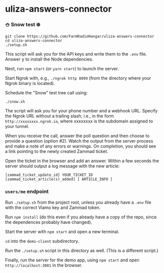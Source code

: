 # uliza-answers-connector

### :snowman: Snow test :snowflake:

```
git clone https://github.com/FarmRadioHangar/uliza-answers-connector
cd uliza-answers-connector
./setup.sh
```

This script will ask you for the API keys and write them to the `.env` file. Answer <kbd>y</kbd> to install the Node dependencies.

Next, run `npm start` (or `yarn start`) to launch the server.

Start Ngrok with, e.g., `./ngrok http 8099` (from the directory where your Ngrok binary is located).

Schedule the "Snow" test tree call using: 

```
./snow.sh
```

The script will ask you for your phone number and a webhook URL. Specify the Ngrok URL without a trailing slash; i.e., in the form `http://xxxxxxxx.ngrok.io`, where xxxxxxxx is the subdomain assigned to your tunnel.

When you receive the call, answer the poll question and then choose to provide a question (option #2). Watch the output from the server process and make a note of any errors or warnings. On completion, you should see a link pointing to the newly created Zammad ticket.

Open the ticket in the browser and add an answer. Within a few seconds the server should output a log message with the new article:

```
[zammad_ticket_update_id] YOUR_TICKET_ID
[zammad_ticket_article(s)_added] [ ARTICLE_INFO ]
```

### `users/me` endpoint

Run `./setup.sh` from the project root, unless you already have a `.env` file with the correct Viamo key and Zammad token. 

Run `npm install` (do this even if you already have a copy of the repo, since the dependences probably have changed).

Start the server with `npm start` and open a new terminal.

`cd` into the `demo-client` subdirectory. 

Run the `./setup.sh` script in this directory as well. (This is a different script.)

Finally, run the server for the demo app, using `npm start` and open `http://localhost:3001` in the browser. 
